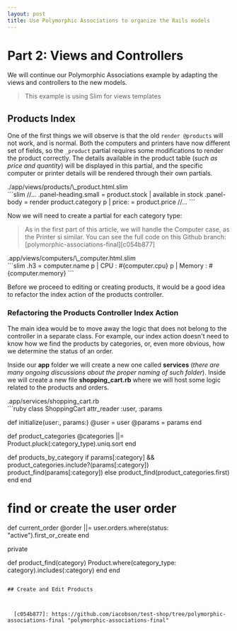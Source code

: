 ```yaml
---
layout: post
title: Use Polymorphic Associations to organize the Rails models
---
```

# Part 2: Views and Controllers

We will continue our Polymorphic Associations example by adapting the views and controllers to the new models.

> This example is using Slim for views templates

## Products Index

One of the first things we will observe is that the old `render @products` will not work, and is normal. Both the computers and printers have now different set of fields, so the `_product` partial requires some modifications to render the product correctly. The details available in the product table (*such as price and quantity*) will be displayed in this partial, and the specific computer or printer details will be rendered through their own partials.

<div class="file_path">./app/views/products/\_product.html.slim</div>
```slim
//...
.panel-heading.small
  = product.stock
  |  available in stock  
.panel-body
  = render product.category
  p
    | price:  
    = product.price
//...
```

Now we will need to create a partial for each category type:

> As in the first part of this article, we will handle the Computer case, as the Printer si similar. You can see the full code on this Github branch: [polymorphic-associations-final][c054b877]

<div class="file_path">.app/views/computers/\_computer.html.slim</div>
```slim
.h3 = computer.name
p
  | CPU : #{computer.cpu}
p
  | Memory : #{computer.memory}
```

Before we proceed to editing or creating products, it would be a good idea to refactor the index action of the products controller.

### Refactoring the Products Controller Index Action

The main idea would be to move away the logic that does not belong to the controller in a separate class. For example, our index action doesn't need to know how we find the products by categories, or, even more obvious, how we determine the status of an order.

Inside our **app** folder we will create a new one called **services** (*there are many ongoing discussions about the proper naming of such folder*). Inside we will create a new file **shopping_cart.rb** where we will host some logic related to the products and orders.

<div class="file_path">.app/services/shopping_cart.rb</div>
```ruby
class ShoppingCart
  attr_reader :user, :params

  def initialize(user:, params:)
    @user = user
    @params = params
  end

  def product_categories
    @categories ||= Product.pluck(:category_type).uniq.sort
  end

  def products_by_category
    if params[:category] && product_categories.include?(params[:category])
      product_find(params[:category])
    else
      product_find(product_categories.first)
    end
  end

  # find or create the user order
  def current_order
    @order ||= user.orders.where(status: "active").first_or_create
  end

  private

  def product_find(category)
    Product.where(category_type: category).includes(:category)
  end
end
```

## Create and Edit Products



  [c054b877]: https://github.com/iacobson/test-shop/tree/polymorphic-associations-final "polymorphic-associations-final"
